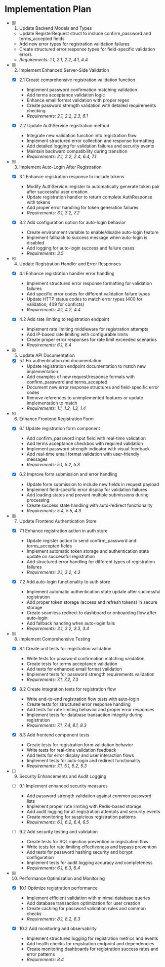 # Implementation Plan

- [x] 1. Update Backend Models and Types
  - Update RegisterRequest struct to include confirm_password and terms_accepted fields
  - Add new error types for registration validation failures
  - Create structured error response types for field-specific validation errors
  - _Requirements: 1.1, 2.1, 2.2, 4.1, 4.4_

- [x] 2. Implement Enhanced Server-Side Validation
  - [x] 2.1 Create comprehensive registration validation function
    - Implement password confirmation matching validation
    - Add terms acceptance validation logic
    - Enhance email format validation with proper regex
    - Create password strength validation with detailed requirements checking
    - _Requirements: 2.1, 2.2, 2.3, 6.1_

  - [x] 2.2 Update AuthService registration method
    - Integrate new validation function into registration flow
    - Implement structured error collection and response formatting
    - Add detailed logging for validation failures and security events
    - Maintain backward compatibility during transition
    - _Requirements: 2.1, 2.2, 2.4, 6.4, 7.1_

- [x] 3. Implement Auto-Login After Registration
  - [x] 3.1 Enhance registration response to include tokens
    - Modify AuthService::register to automatically generate token pair after successful user creation
    - Update registration handler to return complete AuthResponse with tokens
    - Add proper error handling for token generation failures
    - _Requirements: 3.1, 3.2, 7.2_

  - [x] 3.2 Add configuration option for auto-login behavior
    - Create environment variable to enable/disable auto-login feature
    - Implement fallback to success message when auto-login is disabled
    - Add logging for auto-login success and failure cases
    - _Requirements: 3.5_

- [x] 4. Update Registration Handler and Error Responses
  - [x] 4.1 Enhance registration handler error handling
    - Implement structured error response formatting for validation failures
    - Add specific error codes for different validation failure types
    - Update HTTP status codes to match error types (400 for validation, 409 for conflicts)
    - _Requirements: 4.1, 4.2, 4.4_

  - [x] 4.2 Add rate limiting to registration endpoint
    - Implement rate limiting middleware for registration attempts
    - Add IP-based rate limiting with configurable limits
    - Create proper error responses for rate limit exceeded scenarios
    - _Requirements: 6.1, 8.4_

- [x] 5. Update API Documentation
  - [x] 5.1 Fix authentication.md documentation
    - Update registration endpoint documentation to match new implementation
    - Add examples of new request/response formats with confirm_password and terms_accepted
    - Document new error response structures and field-specific error codes
    - Remove references to unimplemented features or update implementation to match
    - _Requirements: 1.1, 1.2, 1.3, 1.4_

- [x] 6. Enhance Frontend Registration Form
  - [x] 6.1 Update registration form component
    - Add confirm_password input field with real-time validation
    - Add terms acceptance checkbox with required validation
    - Implement password strength indicator with visual feedback
    - Add real-time email format validation with user-friendly messages
    - _Requirements: 5.1, 5.2, 5.3_

  - [x] 6.2 Improve form submission and error handling
    - Update form submission to include new fields in request payload
    - Implement field-specific error display for validation failures
    - Add loading states and prevent multiple submissions during processing
    - Create success state handling with auto-redirect functionality
    - _Requirements: 5.4, 5.5, 4.3_

- [x] 7. Update Frontend Authentication Store
  - [x] 7.1 Enhance registration action in auth store
    - Update register action to send confirm_password and terms_accepted fields
    - Implement automatic token storage and authentication state update on successful registration
    - Add structured error handling for different types of registration failures
    - _Requirements: 3.1, 3.2, 4.3_

  - [x] 7.2 Add auto-login functionality to auth store
    - Implement automatic authentication state update after successful registration
    - Add proper token storage (access and refresh tokens) in secure storage
    - Create seamless redirect to dashboard or onboarding flow after auto-login
    - Add fallback handling when auto-login fails
    - _Requirements: 3.1, 3.2, 3.3, 3.4_

- [x] 8. Implement Comprehensive Testing
  - [x] 8.1 Create unit tests for registration validation
    - Write tests for password confirmation matching validation
    - Create tests for terms acceptance validation
    - Add tests for enhanced email format validation
    - Implement tests for password strength requirements validation
    - _Requirements: 7.1, 7.2, 7.3_

  - [x] 8.2 Create integration tests for registration flow
    - Write end-to-end registration flow tests with auto-login
    - Create tests for structured error response handling
    - Add tests for rate limiting behavior and proper error responses
    - Implement tests for database transaction integrity during registration
    - _Requirements: 7.1, 7.4, 8.1, 8.3_

  - [x] 8.3 Add frontend component tests
    - Create tests for registration form validation behavior
    - Write tests for real-time validation feedback
    - Add tests for error display and user interaction flows
    - Implement tests for auto-login and redirect functionality
    - _Requirements: 7.1, 5.1, 5.2, 5.3_

- [ ] 9. Security Enhancements and Audit Logging
  - [ ] 9.1 Implement enhanced security measures
    - Add password strength validation against common password lists
    - Implement proper rate limiting with Redis-based storage
    - Add audit logging for all registration attempts and security events
    - Create monitoring for suspicious registration patterns
    - _Requirements: 6.1, 6.2, 6.4, 6.5_

  - [ ] 9.2 Add security testing and validation
    - Create tests for SQL injection prevention in registration flow
    - Write tests for rate limiting effectiveness and bypass prevention
    - Add tests for password hashing security and bcrypt configuration
    - Implement tests for audit logging accuracy and completeness
    - _Requirements: 6.1, 6.3, 6.4_

- [x] 10. Performance Optimization and Monitoring
  - [x] 10.1 Optimize registration performance
    - Implement efficient validation with minimal database queries
    - Add database transaction optimization for user creation
    - Create caching for password validation rules and common checks
    - _Requirements: 8.1, 8.2, 8.3_

  - [x] 10.2 Add monitoring and observability
    - Implement structured logging for registration metrics and events
    - Add health checks for registration endpoint and dependencies
    - Create monitoring dashboards for registration success rates and error patterns
    - _Requirements: 8.4_